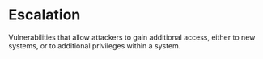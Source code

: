 # Escalation

Vulnerabilities that allow attackers to gain additional access,
either to new systems, or to additional privileges within a
system.